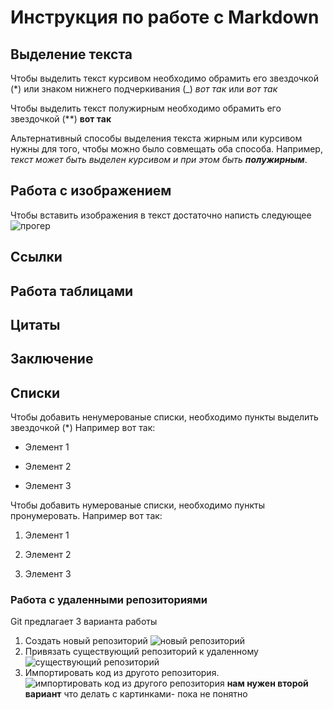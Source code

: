 # Инструкция по работе с Markdown

## Выделение текста

Чтобы выделить текст курсивом необходимо обрамить его звездочкой (*) или знаком нижнего подчеркивания (_)  _вот так_ или  *вот так*

Чтобы выделить текст полужирным необходимо обрамить его звездочкой (**) **вот так**

Альтернативный способы выделения текста жирным или курсивом нужны для того, чтобы можно было совмещать оба способа. Например, _текст может быть выделен курсивом и при этом быть **полужирным**_.



## Работа с изображением

Чтобы вставить изображения в текст достаточно написть следующее
![прогер](proger.jpeg)

## Ссылки

## Работа таблицами

## Цитаты

## Заключение
## Списки

Чтобы добавить ненумерованые списки, необходимо пункты выделить звездочкой (*)
Например вот так:

* Элемент 1

* Элемент 2

* Элемент 3


Чтобы добавить нумерованые списки, необходимо пункты пронумеровать.
Например вот так:

1. Элемент 1

2. Элемент 2

3. Элемент 3
### Работа с удаленными репозиториями 
Git предлагает 3 варианта работы
1. Создать новый репозиторий
![новый репозиторий](create_a_new_repository.png)
2. Привязать существующий репозиторий к удаленному
![существующий репозиторий](push_an_axisting_repository.png)
3. Импортировать код из другото репозитория.
![импортировать код из другого репозитория](import_repository.png)
  **нам нужен второй вариант**
  что делать с картинками- пока не понятно
  
